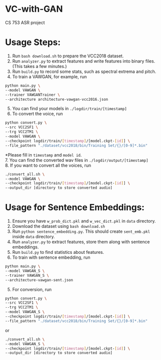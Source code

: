 # VC-with-GAN
CS 753 ASR project


# Usage Steps:
1. Run `bash download.sh` to prepare the VCC2018 dataset.
2. Run `analyzer.py` to extract features and write features into binary files. (This takes a few minutes.)
3. Run `build.py` to record some stats, such as spectral extrema and pitch.
4. To train a VAWGAN, for example, run
```bash
python main.py \
--model VAWGAN \
--trainer VAWGANTrainer \
--architecture architecture-vawgan-vcc2016.json
```
5. You can find your models in `./logdir/train/[timestamp]`
6. To convert the voice, run
```bash
python convert.py \
--src VCC2SF1 \
--trg VCC2TM1 \
--model VAWGAN \
--checkpoint logdir/train/[timestamp]/[model.ckpt-[id]] \
--file_pattern "./dataset/vcc2018/bin/Training Set/{}/[0-9]*.bin"
```  
*Please fill in `timestamp` and `model id`.  
7. You can find the converted wav files in `./logdir/output/[timestamp]`  
8. If you want to convert all the voices, run
```bash
./convert_all.sh \
--model VAWGAN \
--checkpoint logdir/train/[timestamp]/[model.ckpt-[id]] \
--output_dir [directory to store converted audio]
```  

# Usage for Sentence Embeddings:
1. Ensure you have `w_prob_dict.pkl` and `w_vec_dict.pkl` in `data` directory.
2. Download the dataset using `bash download.sh`
3. Run `python sentence_embedding.py`. This should create `sent_emb.pkl` inside `data` directory.
4. Run `analyzer.py` to extract features, store them along with sentence embeddings.
5. Run `build.py` to find statistics about features.
5. To train with sentence embedding, run
```bash
python main.py \
--model VAWGAN_S \
--trainer VAWGAN_S \
--architecture-vawgan-sent.json
```
5. For conversion, run
```bash
python convert.py \
--src VCC2SF1 \
--trg VCC2TM1 \
--model VAWGAN_S \
--checkpoint logdir/train/[timestamp]/[model.ckpt-[id]] \
--file_pattern "./dataset/vcc2018/bin/Training Set/{}/[0-9]*.bin"
```
or
```bash
./convert_all.sh \
--model VAWGAN_S \
--checkpoint logdir/train/[timestamp]/[model.ckpt-[id]] \
--output_dir [directory to store converted audio]
```